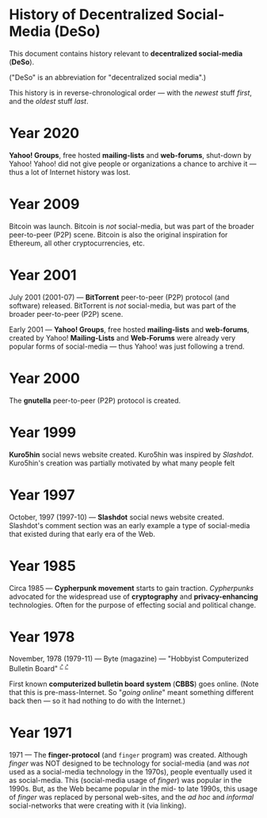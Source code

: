 # History of Decentralized Social-Media (DeSo)

This document contains history relevant to **decentralized social-media** (**DeSo**).

("DeSo" is an abbreviation for "decentralized social media".)

This history is in reverse-chronological order — with the _newest_ stuff _first_, and the _oldest_ stuff _last_.

# Year 2020

**Yahoo! Groups**, free hosted **mailing-lists** and **web-forums**, shut-down by Yahoo!
Yahoo! did not give people or organizations a chance to archive it — thus a lot of Internet history was lost.

# Year 2009

Bitcoin was launch.
Bitcoin is _not_ social-media, but was part of the broader peer-to-peer (P2P) scene.
Bitcoin is also the original inspiration for Ethereum, all other cryptocurrencies, etc.

# Year 2001

July 2001 (2001-07)
—
**BitTorrent** peer-to-peer (P2P) protocol (and software) released.
BitTorrent is _not_ social-media, but was part of the broader peer-to-peer (P2P) scene.

Early 2001
—
**Yahoo! Groups**, free hosted **mailing-lists** and **web-forums**, created by Yahoo!
**Mailing-Lists** and **Web-Forums** were already very popular forms of social-media — thus Yahoo! was just following a trend.

# Year 2000

The **gnutella** peer-to-peer (P2P) protocol is created.

# Year 1999

**Kuro5hin** social news website created.
Kuro5hin was inspired by _Slashdot_.
Kuro5hin's creation was partially motivated by what many people felt 

# Year 1997

October, 1997 (1997-10)
—
**Slashdot** social news website created.
Slashdot's comment section was an early example a type of social-media that existed during that early era of the Web.

# Year 1985

Circa 1985
—
**Cypherpunk movement** starts to gain traction.
_Cypherpunks_ advocated for the widespread use of **cryptography** and **privacy-enhancing** technologies.
Often for the purpose of effecting social and political change.

# Year 1978

November, 1978 (1979-11) — Byte (magazine) — "Hobbyist Computerized Bulletin Board"
<sup><a href="https://vintagecomputer.net/cisc367/byte%20nov%201978%20computerized%20BBS%20-%20ward%20christensen.pdf">⤤</a></sup>
<sup><a href="https://archive.computerhistory.org/resources/access/text/2016/12/102762491-05-01-acc.pdf">⤤</a></sup>

First known **computerized bulletin board system** (**CBBS**) goes online.
(Note that this is pre-mass-Internet. So "_going online_" meant something different back then — so it had nothing to do with the Internet.) 

# Year 1971

1971
—
The **finger-protocol** (and `finger` program) was created.
Although _finger_ was NOT designed to be technology for social-media (and was _not_ used as a social-media technology in the 1970s), people eventually used it as social-media.
This (social-media usage of _finger_) was popular in the 1990s.
But, as the Web became popular in the mid- to late 1990s, this usage of _finger_ was replaced by personal web-sites, and the _ad hoc_ and _informal_ social-networks that were creating with it (via linking).

